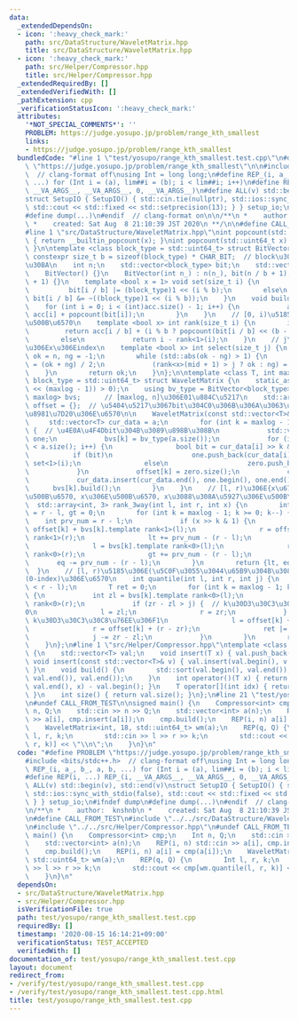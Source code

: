 ```yaml
---
data:
  _extendedDependsOn:
  - icon: ':heavy_check_mark:'
    path: src/DataStructure/WaveletMatrix.hpp
    title: src/DataStructure/WaveletMatrix.hpp
  - icon: ':heavy_check_mark:'
    path: src/Helper/Compressor.hpp
    title: src/Helper/Compressor.hpp
  _extendedRequiredBy: []
  _extendedVerifiedWith: []
  _pathExtension: cpp
  _verificationStatusIcon: ':heavy_check_mark:'
  attributes:
    '*NOT_SPECIAL_COMMENTS*': ''
    PROBLEM: https://judge.yosupo.jp/problem/range_kth_smallest
    links:
    - https://judge.yosupo.jp/problem/range_kth_smallest
  bundledCode: "#line 1 \"test/yosupo/range_kth_smallest.test.cpp\"\n#define PROBLEM\
    \ \"https://judge.yosupo.jp/problem/range_kth_smallest\"\n\n#include <bits/stdc++.h>\
    \  // clang-format off\nusing Int = long long;\n#define REP_(i, a_, b_, a, b,\
    \ ...) for (Int i = (a), lim##i = (b); i < lim##i; i++)\n#define REP(i, ...) REP_(i,\
    \ __VA_ARGS__, __VA_ARGS__, 0, __VA_ARGS__)\n#define ALL(v) std::begin(v), std::end(v)\n\
    struct SetupIO { SetupIO() { std::cin.tie(nullptr), std::ios::sync_with_stdio(false),\
    \ std::cout << std::fixed << std::setprecision(13); } } setup_io;\n#ifndef dump\n\
    #define dump(...)\n#endif  // clang-format on\n\n/**\n *    author:  knshnb\n\
    \ *    created: Sat Aug  8 21:10:39 JST 2020\n **/\n\n#define CALL_FROM_TEST\n\
    #line 1 \"src/DataStructure/WaveletMatrix.hpp\"\nint popcount(std::uint32_t x)\
    \ { return __builtin_popcount(x); }\nint popcount(std::uint64_t x) { return __builtin_popcountll(x);\
    \ }\n\ntemplate <class block_type = std::uint64_t> struct BitVector {\n    static\
    \ constexpr size_t b = sizeof(block_type) * CHAR_BIT;  // block\u306E\u30B5\u30A4\
    \u30BA\n    int n;\n    std::vector<block_type> bit;\n    std::vector<int> acc;\n\
    \    BitVector() {}\n    BitVector(int n_) : n(n_), bit(n / b + 1), acc(n / b\
    \ + 1) {}\n    template <bool x = 1> void set(size_t i) {\n        if (x)\n  \
    \          bit[i / b] |= (block_type)1 << (i % b);\n        else\n           \
    \ bit[i / b] &= ~((block_type)1 << (i % b));\n    }\n    void build() {\n    \
    \    for (int i = 0; i < (int)acc.size() - 1; i++) {\n            acc[i + 1] =\
    \ acc[i] + popcount(bit[i]);\n        }\n    }\n    // [0, i)\u5185\u306Ex\u306E\
    \u500B\u6570\n    template <bool x> int rank(size_t i) {\n        if (x)\n   \
    \         return acc[i / b] + (i % b ? popcount(bit[i / b] << (b - i % b)) : 0);\n\
    \        else\n            return i - rank<1>(i);\n    }\n    // j\u756A\u76EE\
    \u306Ex\u306Eindex\n    template <bool x> int select(size_t j) {\n        int\
    \ ok = n, ng = -1;\n        while (std::abs(ok - ng) > 1) {\n            int mid\
    \ = (ok + ng) / 2;\n            (rank<x>(mid + 1) > j ? ok : ng) = mid;\n    \
    \    }\n        return ok;\n    }\n};\n\ntemplate <class T, int maxlog = 31, class\
    \ block_type = std::uint64_t> struct WaveletMatrix {\n    static_assert((T(1)\
    \ << (maxlog - 1)) > 0);\n    using bv_type = BitVector<block_type>;\n    std::array<bv_type,\
    \ maxlog> bvs;      // [maxlog, n]\u306E01\u884C\u5217\n    std::array<int, maxlog>\
    \ offset = {};  // \u5404\u5217\u3067bit\u304C0\u306B\u306A\u3063\u3066\u3044\u308B\
    \u8981\u7D20\u306E\u6570\n\n    WaveletMatrix(const std::vector<T>& a) {\n   \
    \     std::vector<T> cur_data = a;\n        for (int k = maxlog - 1; k >= 0; k--)\
    \ {  // \u4E0A\u4F4Dbit\u304B\u3089\u898B\u308B\n            std::vector<T> zero,\
    \ one;\n            bvs[k] = bv_type(a.size());\n            for (int i = 0; i\
    \ < a.size(); i++) {\n                bool bit = cur_data[i] >> k & 1;\n     \
    \           if (bit)\n                    one.push_back(cur_data[i]), bvs[k].template\
    \ set<1>(i);\n                else\n                    zero.push_back(cur_data[i]);\n\
    \            }\n            offset[k] = zero.size();\n            cur_data = std::move(zero);\n\
    \            cur_data.insert(cur_data.end(), one.begin(), one.end());\n      \
    \      bvs[k].build();\n        }\n    }\n    // [l, r)\u306E{x\u672A\u6E80\u306E\
    \u500B\u6570, x\u306E\u500B\u6570, x\u3088\u308A\u5927\u306E\u500B\u6570}\n  \
    \  std::array<int, 3> rank_3way(int l, int r, int x) {\n        int lt = 0, eq\
    \ = r - l, gt = 0;\n        for (int k = maxlog - 1; k >= 0; k--) {\n        \
    \    int prv_num = r - l;\n            if (x >> k & 1) {\n                l =\
    \ offset[k] + bvs[k].template rank<1>(l);\n                r = offset[k] + bvs[k].template\
    \ rank<1>(r);\n                lt += prv_num - (r - l);\n            } else {\n\
    \                l = bvs[k].template rank<0>(l);\n                r = bvs[k].template\
    \ rank<0>(r);\n                gt += prv_num - (r - l);\n            }\n     \
    \       eq -= prv_num - (r - l);\n        }\n        return {lt, eq, gt};\n  \
    \  }\n    // [l, r)\u5185\u306E(\u5C0F\u3055\u3044\u65B9\u304B\u3089)j\u756A\u76EE\
    (0-index)\u306E\u6570\n    int quantile(int l, int r, int j) {\n        assert(j\
    \ < r - l);\n        T ret = 0;\n        for (int k = maxlog - 1; k >= 0; k--)\
    \ {\n            int zl = bvs[k].template rank<0>(l);\n            int zr = bvs[k].template\
    \ rank<0>(r);\n            if (zr - zl > j) {  // k\u30D3\u30C3\u30C8\u76EE\u306F\
    0\n                l = zl;\n                r = zr;\n            } else {  //\
    \ k\u30D3\u30C3\u30C8\u76EE\u306F1\n                l = offset[k] + (l - zl);\n\
    \                r = offset[k] + (r - zr);\n                ret |= (T)1 << k;\n\
    \                j -= zr - zl;\n            }\n        }\n        return ret;\n\
    \    }\n};\n#line 1 \"src/Helper/Compressor.hpp\"\ntemplate <class T> struct Compressor\
    \ {\n    std::vector<T> val;\n    void insert(T x) { val.push_back(x); }\n   \
    \ void insert(const std::vector<T>& v) { val.insert(val.begin(), v.begin(), v.end());\
    \ }\n    void build() {\n        std::sort(val.begin(), val.end());\n        val.erase(std::unique(val.begin(),\
    \ val.end()), val.end());\n    }\n    int operator()(T x) { return std::lower_bound(val.begin(),\
    \ val.end(), x) - val.begin(); }\n    T operator[](int idx) { return val[idx];\
    \ }\n    int size() { return val.size(); }\n};\n#line 21 \"test/yosupo/range_kth_smallest.test.cpp\"\
    \n#undef CALL_FROM_TEST\n\nsigned main() {\n    Compressor<int> cmp;\n    Int\
    \ n, Q;\n    std::cin >> n >> Q;\n    std::vector<int> a(n);\n    REP(i, n) std::cin\
    \ >> a[i], cmp.insert(a[i]);\n    cmp.build();\n    REP(i, n) a[i] = cmp(a[i]);\n\
    \    WaveletMatrix<int, 18, std::uint64_t> wm(a);\n    REP(q, Q) {\n        Int\
    \ l, r, k;\n        std::cin >> l >> r >> k;\n        std::cout << cmp[wm.quantile(l,\
    \ r, k)] << \"\\n\";\n    }\n}\n"
  code: "#define PROBLEM \"https://judge.yosupo.jp/problem/range_kth_smallest\"\n\n\
    #include <bits/stdc++.h>  // clang-format off\nusing Int = long long;\n#define\
    \ REP_(i, a_, b_, a, b, ...) for (Int i = (a), lim##i = (b); i < lim##i; i++)\n\
    #define REP(i, ...) REP_(i, __VA_ARGS__, __VA_ARGS__, 0, __VA_ARGS__)\n#define\
    \ ALL(v) std::begin(v), std::end(v)\nstruct SetupIO { SetupIO() { std::cin.tie(nullptr),\
    \ std::ios::sync_with_stdio(false), std::cout << std::fixed << std::setprecision(13);\
    \ } } setup_io;\n#ifndef dump\n#define dump(...)\n#endif  // clang-format on\n\
    \n/**\n *    author:  knshnb\n *    created: Sat Aug  8 21:10:39 JST 2020\n **/\n\
    \n#define CALL_FROM_TEST\n#include \"../../src/DataStructure/WaveletMatrix.hpp\"\
    \n#include \"../../src/Helper/Compressor.hpp\"\n#undef CALL_FROM_TEST\n\nsigned\
    \ main() {\n    Compressor<int> cmp;\n    Int n, Q;\n    std::cin >> n >> Q;\n\
    \    std::vector<int> a(n);\n    REP(i, n) std::cin >> a[i], cmp.insert(a[i]);\n\
    \    cmp.build();\n    REP(i, n) a[i] = cmp(a[i]);\n    WaveletMatrix<int, 18,\
    \ std::uint64_t> wm(a);\n    REP(q, Q) {\n        Int l, r, k;\n        std::cin\
    \ >> l >> r >> k;\n        std::cout << cmp[wm.quantile(l, r, k)] << \"\\n\";\n\
    \    }\n}\n"
  dependsOn:
  - src/DataStructure/WaveletMatrix.hpp
  - src/Helper/Compressor.hpp
  isVerificationFile: true
  path: test/yosupo/range_kth_smallest.test.cpp
  requiredBy: []
  timestamp: '2020-08-15 16:14:21+09:00'
  verificationStatus: TEST_ACCEPTED
  verifiedWith: []
documentation_of: test/yosupo/range_kth_smallest.test.cpp
layout: document
redirect_from:
- /verify/test/yosupo/range_kth_smallest.test.cpp
- /verify/test/yosupo/range_kth_smallest.test.cpp.html
title: test/yosupo/range_kth_smallest.test.cpp
---
```

